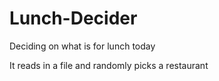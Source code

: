 # Lunch-Decider
Deciding on what is for lunch today

It reads in a file and randomly picks a restaurant

